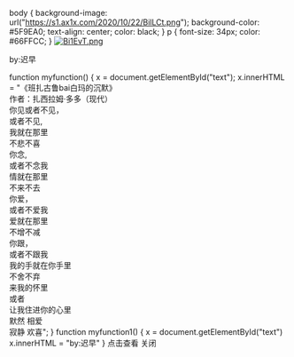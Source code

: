  body { background-image: url("https://s1.ax1x.com/2020/10/22/BilLCt.png"); background-color: #5F9EA0; text-align: center; color: black; } p { font-size: 34px; color: #66FFCC; }  [![Bi1EvT.png](https://s1.ax1x.com/2020/10/22/Bi1EvT.png)](https://imgchr.com/i/Bi1EvT)

by:迟早

function myfunction\(\) \{ x = document.getElementById\("text"\); x.innerHTML = "《班扎古鲁bai白玛的沉默》\
 作者：扎西拉姆·多多（现代）\
你见或者不见，\
或者不见,\
我就在那里\
不悲不喜\
你念,\
或者不念我\
情就在那里\
不来不去\
你爱，\
或者不爱我\
爱就在那里\
不增不减\
你跟，\
或者不跟我\
我的手就在你手里\
不舍不弃\
来我的怀里\
或者\
让我住进你的心里\
默然 相爱\
寂静 欢喜\"; \} function myfunction1\(\) \{ x = document.getElementById\("text"\) x.innerHTML = "by:迟早" \} 点击查看 关闭
